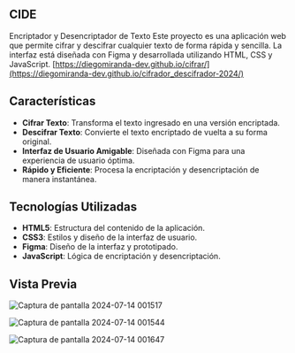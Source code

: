 ## CIDE 
Encriptador y Desencriptador de Texto
Este proyecto es una aplicación web que permite cifrar y descifrar cualquier texto de forma rápida y sencilla. La interfaz está diseñada con Figma y desarrollada utilizando HTML, CSS y JavaScript.
[https://diegomiranda-dev.github.io/cifrar/](https://diegomiranda-dev.github.io/cifrador_descifrador-2024/)

## Características

- **Cifrar Texto**: Transforma el texto ingresado en una versión encriptada.
- **Descifrar Texto**: Convierte el texto encriptado de vuelta a su forma original.
- **Interfaz de Usuario Amigable**: Diseñada con Figma para una experiencia de usuario óptima.
- **Rápido y Eficiente**: Procesa la encriptación y desencriptación de manera instantánea.

## Tecnologías Utilizadas

- **HTML5**: Estructura del contenido de la aplicación.
- **CSS3**: Estilos y diseño de la interfaz de usuario.
- **Figma**: Diseño de la interfaz y prototipado.
- **JavaScript**: Lógica de encriptación y desencriptación.

## Vista Previa

![Captura de pantalla 2024-07-14 001517]([https://github.com/user-attachments/assets/eb4d8c1e-2aee-469e-9c5e-d0f5d83a3189](https://diegomiranda-dev.github.io/cifrador_descifrador-2024/))

![Captura de pantalla 2024-07-14 001544](https://github.com/user-attachments/assets/e47432e7-2249-41dc-8ad5-8812a6fab999)

![Captura de pantalla 2024-07-14 001647](https://github.com/user-attachments/assets/75cfaea6-5355-40be-8f6f-46e2878d4cf3)
